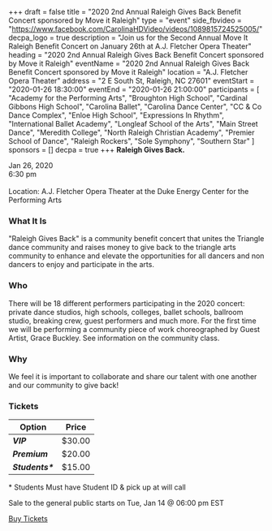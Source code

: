 +++
draft = false
title = "2020 2nd Annual Raleigh Gives Back Benefit Concert sponsored by Move it Raleigh"
type = "event"
side_fbvideo = "https://www.facebook.com/CarolinaHDVideo/videos/1089815724525005/"
decpa_logo = true
description = "Join us for the Second Annual Move It Raleigh Benefit Concert on January 26th at A.J. Fletcher Opera Theater"
heading = "2020 2nd Annual Raleigh Gives Back Benefit Concert sponsored by Move it Raleigh"
eventName = "2020 2nd Annual Raleigh Gives Back Benefit Concert sponsored by Move it Raleigh"
location = "A.J. Fletcher Opera Theater"
address = "2 E South St, Raleigh, NC 27601"
eventStart = "2020-01-26 18:30:00"
eventEnd = "2020-01-26 21:00:00"
participants = [
  "Academy for the Performing Arts",
  "Broughton High School",
  "Cardinal Gibbons High School",
  "Carolina Ballet",
  "Carolina Dance Center",
  "CC & Co Dance Complex",
  "Enloe High School",
  "Expressions In Rhythm",
  "International Ballet Academy",
  "Longleaf School of the Arts",
  "Main Street Dance",
  "Meredith College",
  "North Raleigh Christian Academy",
  "Premier School of Dance",
  "Raleigh Rockers",
  "Sole Symphony",
  "Southern Star"
  ]
sponsors = []
decpa = true
+++
**Raleigh Gives Back.**

Jan 26, 2020 \
6:30 pm \
\
Location: A.J. Fletcher Opera Theater at the Duke Energy Center for the Performing Arts

### What It Is
"Raleigh Gives Back" is a community benefit concert that unites the Triangle dance community and raises money to give back to the triangle arts community to enhance and elevate the opportunities for all dancers and non dancers to enjoy and participate in the arts. 

### Who
There will be 18 different performers participating in the 2020 concert: private dance studios, high schools, colleges, ballet schools, ballroom studio, breaking crew, guest performers and much more.  For the first time we will be performing a community piece of work choreographed by Guest Artist, Grace Buckley. See information on the community class. 

### Why
We feel it is important to collaborate and share our talent with one another and our community to give back! 

### Tickets
Option           | Price
-----------------|-------
***VIP***        | $30.00
***Premium***    | $20.00
***Students\**** | $15.00

 \* Students Must have Student ID & pick up at will call

Sale to the general public starts on Tue, Jan 14 @ 06:00 pm EST

<a href="https://www1.ticketmaster.com/event/2D005794C96DE9A0" class="button button-primary button-tickets">Buy Tickets</a>

